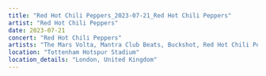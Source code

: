 ```yaml
---
title: "Red Hot Chili Peppers_2023-07-21_Red Hot Chili Peppers"
artist: "Red Hot Chili Peppers"
date: 2023-07-21
concert: "Red Hot Chili Peppers"
artists: "The Mars Volta, Mantra Club Beats, Buckshot, Red Hot Chili Peppers, Disturbed, Acid Arab, City and Colour, ABBA, A Hundred Drums, Belako, Arden Jones, Adekunle GOLD, King Princess, Travi$ Scott, Adé, Brutus, Anna Calvi, Amenra, Ashe, The Strokes, 21 Acts of Manslaughter	Grindcore	United States, Florence + the Machine, bbno$, Agar Agar, Anfisa Letyago, AJR, Bombay Bicycle Club, 12 Gauge Rampage, Bárbara Tinoco, Thundercat, Aborted, St. Vincent, Alison Wonderland, Benjamin Hav, Di-rect, Bladee, Arctic Monkeys, AR/CO, The Roots, Angel Olsen, Blæst, 9 Foot Super SoldierCrossoverHardcore, Iggy Pop, Álvaro Díaz, 324	Grindcore	Japan"
location: "Tottenham Hotspur Stadium"
location_details: "London, United Kingdom"
---
```

